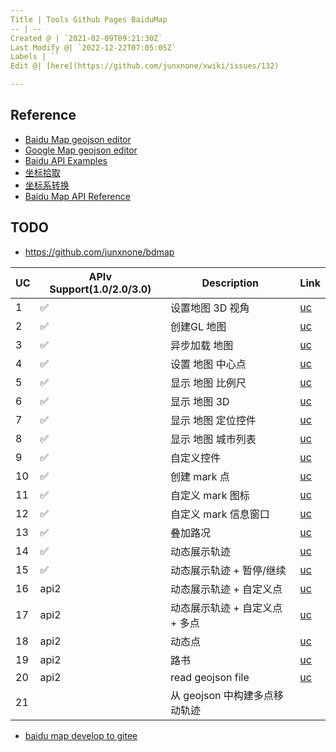 ```yaml
---
Title | Tools Github Pages BaiduMap
-- | --
Created @ | `2021-02-09T09:21:30Z`
Last Modify @| `2022-12-22T07:05:05Z`
Labels | ``
Edit @| [here](https://github.com/junxnone/xwiki/issues/132)

---
```

## Reference

- [Baidu Map geojson editor](https://lyj289.github.io/BaiduMap-geojson-editor/)
- [Google Map geojson editor](https://tomscholz.github.io/geojson-editor/)
- [Baidu API Examples](http://lbsyun.baidu.com/jsdemo.htm#webgl0_1)
- [坐标拾取](http://api.map.baidu.com/lbsapi/getpoint/index.html)
- [坐标系转换](https://github.com/hujiulong/gcoord/wiki/%E5%9C%B0%E7%90%86%E5%9D%90%E6%A0%87%E7%B3%BB)
- [Baidu Map API Reference](https://mapopen-pub-jsapi.bj.bcebos.com/jsapi/reference/jsapi_reference.html)

## TODO
- https://github.com/junxnone/bdmap

UC | APIv Support(1.0/2.0/3.0) |  Description | Link
-- | -- | -- | --
1 | ✅  | 设置地图 3D 视角 | [uc](https://junxnone.github.io/bdmap/uc/1api1)
2 | ✅ | 创建GL 地图| [uc](https://junxnone.github.io/bdmap/uc/2api1)
3 | ✅ | 异步加载 地图| [uc](https://junxnone.github.io/bdmap/uc/3api1)
4 | ✅ |设置 地图 中心点 | [uc](https://junxnone.github.io/bdmap/uc/4api1)
5 | ✅ |显示 地图 比例尺 | [uc](https://junxnone.github.io/bdmap/uc/5api1)
6 | ✅ |显示 地图 3D | [uc](https://junxnone.github.io/bdmap/uc/6api1)
7 | ✅ |显示 地图 定位控件 | [uc](https://junxnone.github.io/bdmap/uc/7api1)
8 | ✅ |显示 地图 城市列表 | [uc](https://junxnone.github.io/bdmap/uc/8api1)
9 | ✅ |自定义控件 | [uc](https://junxnone.github.io/bdmap/uc/9api1)
10 | ✅ |创建 mark 点 | [uc](https://junxnone.github.io/bdmap/uc/10api1)
11 | ✅ |自定义 mark 图标 | [uc](https://junxnone.github.io/bdmap/uc/11api1)
12 | ✅ |自定义 mark 信息窗口 | [uc](https://junxnone.github.io/bdmap/uc/12api1)
13 | ✅ |叠加路况 | [uc](https://junxnone.github.io/bdmap/uc/13api1)
14 | ✅ |动态展示轨迹 | [uc](https://junxnone.github.io/bdmap/uc/14api1)
15 | ✅ |动态展示轨迹 + 暂停/继续| [uc](https://junxnone.github.io/bdmap/uc/15api1)
16 | api2 |动态展示轨迹 + 自定义点| [uc](https://junxnone.github.io/bdmap/uc/16api2)
17 | api2 |动态展示轨迹 + 自定义点 + 多点| [uc](https://junxnone.github.io/bdmap/uc/17api2)
18 | api2 |动态点| [uc](https://junxnone.github.io/bdmap/uc/18api2)
19 | api2 |路书| [uc](https://junxnone.github.io/bdmap/uc/19api2)
20 | api2 |read geojson file| [uc](https://junxnone.github.io/bdmap/uc/geopoint)
21 | | 从 geojson 中构建多点移动轨迹 | 



- [baidu map develop to gitee](./baidu_map_develop_to_gitee)
